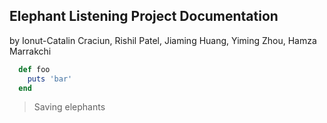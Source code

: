 ## Elephant Listening Project Documentation
by Ionut-Catalin Craciun, Rishil Patel, Jiaming Huang, Yiming Zhou, Hamza Marrakchi

```ruby
  def foo
    puts 'bar'
  end
```

> Saving elephants
